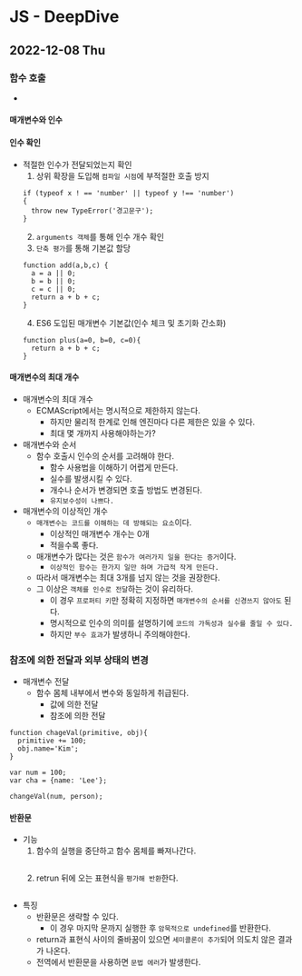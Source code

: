 # JS - DeepDive
## 2022-12-08 Thu

### 함수 호출
* 

#### 매개변수와 인수


#### 인수 확인

* 적절한 인수가 전달되었는지 확인
  1. 상위 확장을 도입해 `컴파일 시점`에 부적절한 호출 방지
  ```
  if (typeof x ! == 'number' || typeof y !== 'number')
  {
    throw new TypeError('경고문구');
  }
  ```
  2. `arguments 객체`를 통해 인수 개수 확인
  3. `단축 평가`를 통해 기본값 할당
  ```
  function add(a,b,c) {
    a = a || 0;
    b = b || 0;
    c = c || 0;
    return a + b + c;
  }
  ```
  4. ES6 도입된 매개변수 기본값(인수 체크 및 초기화 간소화)
  ```
  function plus(a=0, b=0, c=0){
    return a + b + c;
  }
  ```

#### 매개변수의 최대 개수
* 매개변수의 최대 개수 
  * ECMAScript에서는 명시적으로 제한하지 않는다.
    * 하지만 물리적 한계로 인해 엔진마다 다른 제한은 있을 수 있다.
    * 최대 몇 개까지 사용해야하는가?
* 매개변수와 순서
  * 함수 호출시 인수의 순서를 고려해야 한다.
    * 함수 사용법을 이해하기 어렵게 만든다.
    * 실수를 발생시킬 수 있다.
    * 개수나 순서가 변경되면 호출 방법도 변경된다.
    * `유지보수성이 나쁘다.`
* 매개변수의 이상적인 개수
  * `매개변수는 코드를 이해하는 데 방해되는 요소`이다.
    * 이상적인 매개변수 개수는 0개
    * 적을수록 좋다.
  * 매개변수가 많다는 것은 `함수가 여러가지 일을 한다는 증거`이다.
    * `이상적인 함수는 한가지 일만 하며 가급적 작게 만든다.`
  * 따라서 매개변수는 최대 3개를 넘지 않는 것을 권장한다.
  * 그 이상은 `객체를 인수로 전달`하는 것이 유리하다.
    * 이 경우 `프로퍼티 키`만 정확히 지정하면 `매개변수의 순서를 신경쓰지 않아도` 된다.
    * 명시적으로 인수의 의미를 설명하기에 `코드의 가독성과 실수를 줄일 수 있다.`
    * 하지만 `부수 효과`가 발생하니 주의해야한다. 
  
### 참조에 의한 전달과 외부 상태의 변경

* 매개변수 전달
  * 함수 몸체 내부에서 변수와 동일하게 취급된다.
    * 값에 의한 전달
    * 참조에 의한 전달
```
function chageVal(primitive, obj){
  primitive += 100;
  obj.name='Kim';
}

var num = 100;
var cha = {name: 'Lee'};

changeVal(num, person);
```

#### 반환문

* 기능
  1. 함수의 실행을 중단하고 함수 몸체를 빠져나간다.
  ```

  ```
  2. retrun 뒤에 오는 표현식을 `평가해 반환`한다.
  ```

  ```
* 특징
  * 반환문은 생략할 수 있다.
    * 이 경우 마지막 문까지 실행한 후 `암묵적으로 undefined`를 반환한다.
  * return과 표현식 사이의 줄바꿈이 있으면 `세미콜론이 추가`되어 의도치 않은 결과가 나온다.
  * 전역에서 반환문을 사용하면 `문법 에러`가 발생한다.